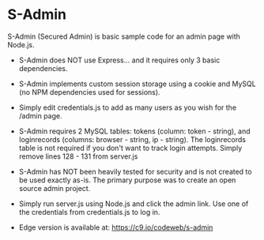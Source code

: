 S-Admin
===================

S-Admin (Secured Admin) is basic sample code for an admin page with Node.js.

* S-Admin does NOT use Express... and it requires only 3 basic dependencies.

* S-Admin implements custom session storage using a cookie and MySQL (no NPM dependencies used for sessions).

* Simply edit credentials.js to add as many users as you wish for the /admin page.

* S-Admin requires 2 MySQL tables: tokens (column: token - string), and loginrecords (columns: browser - string, ip - string). The loginrecords table is not required if you don't want to track login attempts. Simply remove lines 128 - 131 from server.js

* S-Admin has NOT been heavily tested for security and is not created to be used exactly as-is. The primary purpose was to create an open source admin project.

* Simply run server.js using Node.js and click the admin link. Use one of the credentials from credentials.js to log in.
 
* Edge version is available at: https://c9.io/codeweb/s-admin